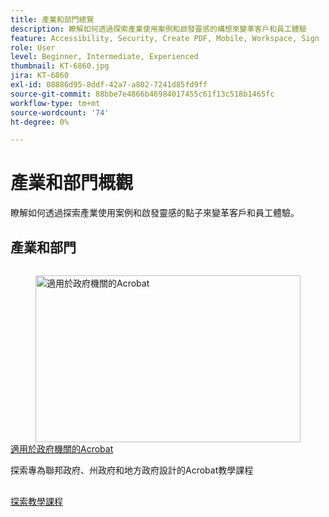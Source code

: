 ```yaml
---
title: 產業和部門總覽
description: 瞭解如何透過探索產業使用案例和啟發靈感的構想來變革客戶和員工體驗
feature: Accessibility, Security, Create PDF, Mobile, Workspace, Sign
role: User
level: Beginner, Intermediate, Experienced
thumbnail: KT-6860.jpg
jira: KT-6860
exl-id: 08886d95-8ddf-42a7-a802-7241d85fd9ff
source-git-commit: 88bbe7e4866b46984017455c61f13c518b1465fc
workflow-type: tm+mt
source-wordcount: '74'
ht-degree: 0%

---
```


# 產業和部門概觀

瞭解如何透過探索產業使用案例和啟發靈感的點子來變革客戶和員工體驗。

## 產業和部門

<!-- START CARDS HTML - DO NOT MODIFY BY HAND -->
<div class="columns">
    <div class="column is-half-tablet is-half-desktop is-one-third-widescreen" aria-label="Acrobat for government">
        <div class="card" style="height: 100%; display: flex; flex-direction: column; height: 100%;">
            <div class="card-image">
                <figure class="image x-is-16by9">
                    <a href="https://experienceleague.adobe.com/zh-hant/docs/document-cloud-learn/acrobat-learning/by-industry/gov/gov-overview" title="適用於政府機關的Acrobat" target="_self" rel="referrer">
                        <img class="is-bordered-r-small" src="https://experienceleague.adobe.com/zh-hant/docs/document-cloud-learn/acrobat-learning/by-industry/media_1abe687622f66d3337ba5f1e48f787f436753c3bc.png?width=400&format=webply&optimize=medium" alt="適用於政府機關的Acrobat"
                             style="width: 100%; aspect-ratio: 16 / 9; object-fit: cover; overflow: hidden; display: block; margin: auto;">
                    </a>
                </figure>
            </div>
            <div class="card-content is-padded-small" style="display: flex; flex-direction: column; flex-grow: 1; justify-content: space-between;">
                <div class="top-card-content">
                    <p class="headline is-size-6 has-text-weight-bold">
                        <a href="https://experienceleague.adobe.com/zh-hant/docs/document-cloud-learn/acrobat-learning/by-industry/gov/gov-overview" target="_self" rel="referrer" title="適用於政府機關的Acrobat">適用於政府機關的Acrobat</a>
                    </p>
                    <p class="is-size-6">探索專為聯邦政府、州政府和地方政府設計的Acrobat教學課程</p>
                </div>
                <a href="https://experienceleague.adobe.com/zh-hant/docs/document-cloud-learn/acrobat-learning/by-industry/gov/gov-overview" target="_self" rel="referrer" class="spectrum-Button spectrum-Button--outline spectrum-Button--primary spectrum-Button--sizeM" style="align-self: flex-start; margin-top: 1rem;">
                    <span class="spectrum-Button-label has-no-wrap has-text-weight-bold">探索教學課程</span>
                </a>
            </div>
        </div>
    </div>
</div>
<!-- END CARDS HTML - DO NOT MODIFY BY HAND -->